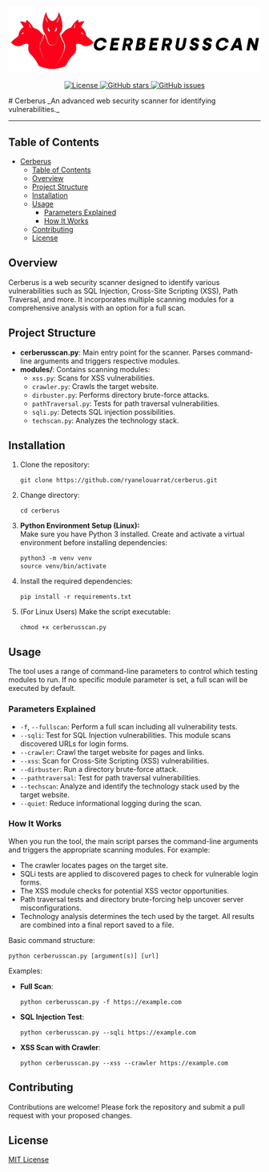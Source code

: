 ![cerberus](logo.png)
<!-- Added badges for visual flair -->
<p align="center">
  <a href="LICENSE">
    <img src="https://img.shields.io/badge/License-MIT-yellow.svg" alt="License">
  </a>
  <a href="https://github.com/ryanelouarrat/cerberus/stargazers">
    <img src="https://img.shields.io/github/stars/ryanelouarrat/cerberus.svg?style=social" alt="GitHub stars">
  </a>
  <a href="https://github.com/ryanelouarrat/cerberus/issues">
    <img src="https://img.shields.io/github/issues/ryanelouarrat/cerberus" alt="GitHub issues">
  </a>
</p>
# Cerberus
_An advanced web security scanner for identifying vulnerabilities._

---
<!-- Added Table of Contents -->
## Table of Contents
- [Cerberus](#cerberus)
  - [Table of Contents](#table-of-contents)
  - [Overview](#overview)
  - [Project Structure](#project-structure)
  - [Installation](#installation)
  - [Usage](#usage)
    - [Parameters Explained](#parameters-explained)
    - [How It Works](#how-it-works)
  - [Contributing](#contributing)
  - [License](#license)

## Overview
Cerberus is a web security scanner designed to identify various vulnerabilities such as SQL Injection, Cross-Site Scripting (XSS), Path Traversal, and more. It incorporates multiple scanning modules for a comprehensive analysis with an option for a full scan.

## Project Structure

- **cerberusscan.py**: Main entry point for the scanner. Parses command-line arguments and triggers respective modules.  
- **modules/**: Contains scanning modules:
  - `xss.py`: Scans for XSS vulnerabilities.
  - `crawler.py`: Crawls the target website.
  - `dirbuster.py`: Performs directory brute-force attacks.
  - `pathTraversal.py`: Tests for path traversal vulnerabilities.
  - `sqli.py`: Detects SQL injection possibilities.
  - `techscan.py`: Analyzes the technology stack.

## Installation

1. Clone the repository:
   ```
   git clone https://github.com/ryanelouarrat/cerberus.git
   ```
2. Change directory:
   ```
   cd cerberus
   ```
3. **Python Environment Setup (Linux):**  
   Make sure you have Python 3 installed. Create and activate a virtual environment before installing dependencies:
   ```
   python3 -m venv venv
   source venv/bin/activate
   ```
4. Install the required dependencies:
   ```
   pip install -r requirements.txt
   ```
5. (For Linux Users) Make the script executable:
   ```
   chmod +x cerberusscan.py
   ```

## Usage

The tool uses a range of command-line parameters to control which testing modules to run. If no specific module parameter is set, a full scan will be executed by default.

### Parameters Explained

- `-f`, `--fullscan`: Perform a full scan including all vulnerability tests.
- `--sqli`: Test for SQL Injection vulnerabilities. This module scans discovered URLs for login forms.
- `--crawler`: Crawl the target website for pages and links.
- `--xss`: Scan for Cross-Site Scripting (XSS) vulnerabilities.
- `--dirbuster`: Run a directory brute-force attack.
- `--pathtraversal`: Test for path traversal vulnerabilities.
- `--techscan`: Analyze and identify the technology stack used by the target website.
- `--quiet`: Reduce informational logging during the scan.

### How It Works

When you run the tool, the main script parses the command-line arguments and triggers the appropriate scanning modules. For example:
- The crawler locates pages on the target site.
- SQLi tests are applied to discovered pages to check for vulnerable login forms.
- The XSS module checks for potential XSS vector opportunities.
- Path traversal tests and directory brute-forcing help uncover server misconfigurations.
- Technology analysis determines the tech used by the target.
All results are combined into a final report saved to a file.

Basic command structure:
```
python cerberusscan.py [argument(s)] [url]
```

Examples:
- **Full Scan**:
  ```
  python cerberusscan.py -f https://example.com
  ```
- **SQL Injection Test**:
  ```
  python cerberusscan.py --sqli https://example.com
  ```
- **XSS Scan with Crawler**:
  ```
  python cerberusscan.py --xss --crawler https://example.com
  ```

## Contributing

Contributions are welcome! Please fork the repository and submit a pull request with your proposed changes.

## License

[MIT License](LICENSE)

